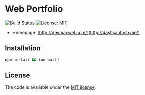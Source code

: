 # Web Portfolio
[![Build Status](https://travis-ci.org/ericalli/static-site-boilerplate.svg?branch=master)](https://travis-ci.org/ericalli/static-site-boilerplate)
[![License: MIT](https://img.shields.io/badge/license-MIT-blue.svg)](https://opensource.org/licenses/MIT)


* Homepage: [http://devmaxwel.com/](http://dashsantosh.me/)

## Installation

 ```bash
npm install && run build
 ```
## License

The code is available under the [MIT license](LICENSE).
